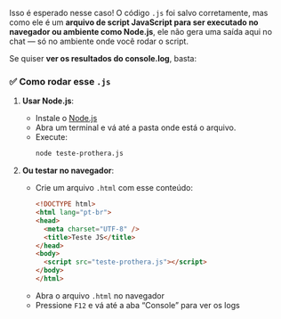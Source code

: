 Isso é esperado nesse caso! O código `.js` foi salvo corretamente, mas como ele é um **arquivo de script JavaScript para ser executado no navegador ou ambiente como Node.js**, ele não gera uma saída aqui no chat — só no ambiente onde você rodar o script.

Se quiser **ver os resultados do console.log**, basta:

### ✅ Como rodar esse `.js`
1. **Usar Node.js**:
   - Instale o [Node.js](https://nodejs.org/)
   - Abra um terminal e vá até a pasta onde está o arquivo.
   - Execute:
     ```bash
     node teste-prothera.js
     ```

2. **Ou testar no navegador**:
   - Crie um arquivo `.html` com esse conteúdo:
     ```html
     <!DOCTYPE html>
     <html lang="pt-br">
     <head>
       <meta charset="UTF-8" />
       <title>Teste JS</title>
     </head>
     <body>
       <script src="teste-prothera.js"></script>
     </body>
     </html>
     ```
   - Abra o arquivo `.html` no navegador
   - Pressione `F12` e vá até a aba “Console” para ver os logs
